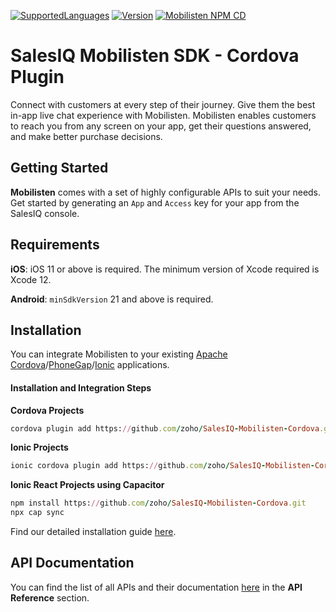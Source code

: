 [![SupportedLanguages](https://img.shields.io/badge/Platforms-iOS%20%7C%20%20Android-green.svg)](https://www.zoho.com/salesiq/help/developer-section/cordova-ionic-installation.html) [![Version](https://img.shields.io/badge/version-5.1.1-blue.svg)](https://mobilisten.io/) [![Mobilisten NPM CD](https://github.com/zoho/SalesIQ-Mobilisten-Cordova/workflows/Mobilisten%20NPM%20CD/badge.svg)](https://github.com/zoho/SalesIQ-Mobilisten-Cordova/actions?query=workflow%3A%22Mobilisten+NPM+CD%22)

# SalesIQ Mobilisten SDK - Cordova Plugin

Connect with customers at every step of their journey. Give them the best in-app live chat experience with Mobilisten. Mobilisten enables customers to reach you from any screen on your app, get their questions answered, and make better purchase decisions.  


## Getting Started

**Mobilisten** comes with a set of highly configurable APIs to suit your needs. Get started by generating an `App` and `Access` key for your app from the SalesIQ console.


## Requirements
**iOS**: iOS 11 or above is required. The minimum version of Xcode required is Xcode 12.

**Android**: `minSdkVersion` 21 and above is required.


## Installation

You can integrate Mobilisten to your existing [Apache Cordova](https://cordova.apache.org/)/[PhoneGap](https://phonegap.com/)/[Ionic](https://ionicframework.com/) applications.

#### Installation and Integration Steps

**Cordova Projects**
```ruby
cordova plugin add https://github.com/zoho/SalesIQ-Mobilisten-Cordova.git
```

**Ionic Projects**
```ruby
ionic cordova plugin add https://github.com/zoho/SalesIQ-Mobilisten-Cordova.git
```

**Ionic React Projects using Capacitor**
```ruby
npm install https://github.com/zoho/SalesIQ-Mobilisten-Cordova.git
npx cap sync
```


Find our detailed installation guide [here](https://www.zoho.com/salesiq/help/developer-section/cordova-ionic-installation.html).


## API Documentation
You can find the list of all APIs and their documentation [here](https://www.zoho.com/salesiq/help/developer-section/cordova-ionic-sdk-set-launcher-visibility.html) in the **API Reference** section.

</br>
